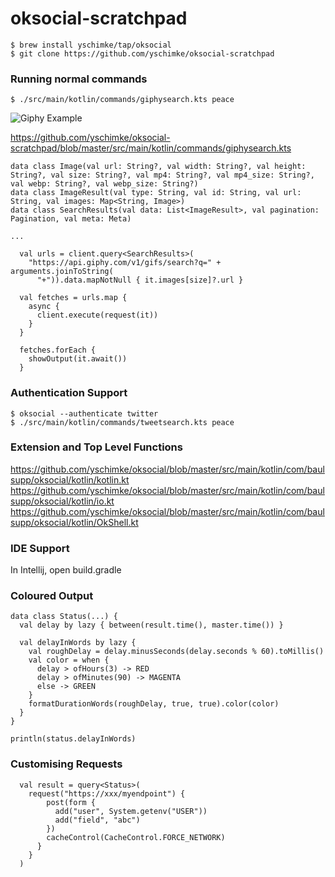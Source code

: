 # oksocial-scratchpad

```
$ brew install yschimke/tap/oksocial
$ git clone https://github.com/yschimke/oksocial-scratchpad
```

### Running normal commands

```
$ ./src/main/kotlin/commands/giphysearch.kts peace
```

![Giphy Example](https://media.giphy.com/media/2t9vw2YQroJdS7VfyH/giphy.gif)

https://github.com/yschimke/oksocial-scratchpad/blob/master/src/main/kotlin/commands/giphysearch.kts

```
data class Image(val url: String?, val width: String?, val height: String?, val size: String?, val mp4: String?, val mp4_size: String?, val webp: String?, val webp_size: String?)
data class ImageResult(val type: String, val id: String, val url: String, val images: Map<String, Image>)
data class SearchResults(val data: List<ImageResult>, val pagination: Pagination, val meta: Meta)

...

  val urls = client.query<SearchResults>(
    "https://api.giphy.com/v1/gifs/search?q=" + arguments.joinToString(
      "+")).data.mapNotNull { it.images[size]?.url }

  val fetches = urls.map {
    async {
      client.execute(request(it))
    }
  }

  fetches.forEach {
    showOutput(it.await())
  }
```  

### Authentication Support 

```
$ oksocial --authenticate twitter
$ ./src/main/kotlin/commands/tweetsearch.kts peace
```

### Extension and Top Level Functions

https://github.com/yschimke/oksocial/blob/master/src/main/kotlin/com/baulsupp/oksocial/kotlin/kotlin.kt
https://github.com/yschimke/oksocial/blob/master/src/main/kotlin/com/baulsupp/oksocial/kotlin/io.kt
https://github.com/yschimke/oksocial/blob/master/src/main/kotlin/com/baulsupp/oksocial/kotlin/OkShell.kt

### IDE Support

In Intellij, open build.gradle

### Coloured Output

```
data class Status(...) {
  val delay by lazy { between(result.time(), master.time()) }

  val delayInWords by lazy {
    val roughDelay = delay.minusSeconds(delay.seconds % 60).toMillis()
    val color = when {
      delay > ofHours(3) -> RED
      delay > ofMinutes(90) -> MAGENTA
      else -> GREEN
    }
    formatDurationWords(roughDelay, true, true).color(color)
  }
}

println(status.delayInWords)
```

### Customising Requests

```
  val result = query<Status>(
    request("https://xxx/myendpoint") {
        post(form {
          add("user", System.getenv("USER"))
          add("field", "abc")
        })
        cacheControl(CacheControl.FORCE_NETWORK)
      }
    }
  )
```
